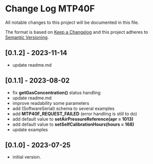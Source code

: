 # Change Log MTP40F

All notable changes to this project will be documented in this file.

The format is based on [Keep a Changelog](http://keepachangelog.com/)
and this project adheres to [Semantic Versioning](http://semver.org/).


## [0.1.2] - 2023-11-14
- update readme.md


## [0.1.1] - 2023-08-02
- fix **getGasConcentration()** status handling
- update readme.md
- improve readability some parameters
- add (SoftwareSerial) schema to several examples
- add **MTP40F_REQUEST_FAILED** (error handling is still to do)
- add default value to **setAirPressureReference(apr = 1013)**
- add default value to **setSelfCalibrationHours(hours = 168)**
- update examples

## [0.1.0] - 2023-07-25
- initial version.

